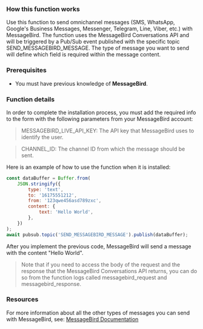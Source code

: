 ### How this function works

Use this function to send omnichannel messages (SMS, WhatsApp, Google's Business Messages, Messenger, Telegram, Line, Viber, etc.) with MessageBird. The function uses the MessageBird Conversations API and will be triggered by a Pub/Sub event published with the specific topic SEND_MESSAGEBIRD_MESSAGE. The type of message you want to send will define which field is required within the message content.

### Prerequisites

-   You must have previous knowledge of **MessageBird**.

### Function details

In order to complete the installation process, you must add the required info to the form with the following parameters from your MessageBird account:

> MESSAGEBIRD_LIVE_API_KEY: The API key that MessageBird uses to identify the user.

> CHANNEL_ID: The channel ID from which the message should be sent.

Here is an example of how to use the function when it is installed:

```js
const dataBuffer = Buffer.from(
    JSON.stringify({
        type: 'text',
        to: '16175551212',
        from: '123qwe456asd789zxc',
        content: {
            text: 'Hello World',
        },
    })
);
await pubsub.topic('SEND_MESSAGEBIRD_MESSAGE').publish(dataBuffer);
```

After you implement the previous code, MessageBird will send a message with the content "Hello World".

> Note that if you need to access the body of the request and the response that the MessageBird Conversations API returns, you can do so from the function logs called messagebird_request and messagebird_response.

### Resources

For more information about all the other types of messages you can send with MessageBird, see:
[MessageBird Documentation](https://developers.messagebird.com/api/conversations/#send-message)
